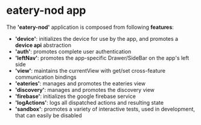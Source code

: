 # eatery-nod app

The **'eatery-nod'** application is composed from following **features**:
 - **'device'**:     initializes the device for use by the app, and promotes a **device api** abstraction
 - **'auth'**:       promotes complete user authentication
 - **'leftNav'**:    promotes the app-specific Drawer/SideBar on the app's left side
 - **'view'**:       maintains the currentView with get/set cross-feature communication bindings
 - **'eateries'**:   manages and promotes the eateries view
 - **'discovery'**:  manages and promotes the discovery view
 - **'firebase'**:   initializes the google firebase service
 - **'logActions'**: logs all dispatched actions and resulting state
 - **'sandbox'**:    promotes a variety of interactive tests, used in development, that can easily be disabled
